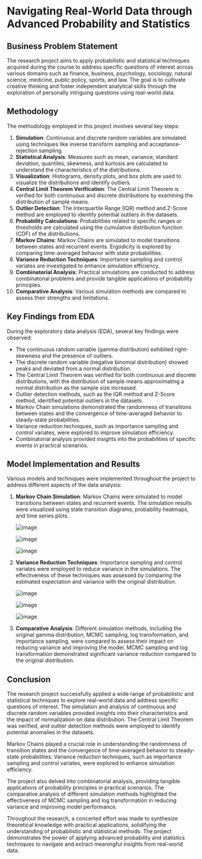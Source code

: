 # Navigating Real-World Data through Advanced Probability and Statistics

## Business Problem Statement
The research project aims to apply probabilistic and statistical techniques acquired during the course to address specific questions of interest across various domains such as finance, business, psychology, sociology, natural science, medicine, public policy, sports, and law. The goal is to cultivate creative thinking and foster independent analytical skills through the exploration of personally intriguing questions using real-world data.

## Methodology
The methodology employed in this project involves several key steps:

1. **Simulation**: Continuous and discrete random variables are simulated using techniques like inverse transform sampling and acceptance-rejection sampling.
2. **Statistical Analysis**: Measures such as mean, variance, standard deviation, quantiles, skewness, and kurtosis are calculated to understand the characteristics of the distributions.
3. **Visualization**: Histograms, density plots, and box plots are used to visualize the distributions and identify outliers.
4. **Central Limit Theorem Verification**: The Central Limit Theorem is verified for both continuous and discrete distributions by examining the distribution of sample means.
5. **Outlier Detection**: The Interquartile Range (IQR) method and Z-Score method are employed to identify potential outliers in the datasets.
6. **Probability Calculations**: Probabilities related to specific ranges or thresholds are calculated using the cumulative distribution function (CDF) of the distributions.
7. **Markov Chains**: Markov Chains are simulated to model transitions between states and recurrent events. Ergodicity is explored by comparing time-averaged behavior with state probabilities.
8. **Variance Reduction Techniques**: Importance sampling and control variates are investigated to enhance simulation efficiency.
9. **Combinatorial Analysis**: Practical simulations are conducted to address combinatorial problems and provide tangible applications of probability principles.
10. **Comparative Analysis**: Various simulation methods are compared to assess their strengths and limitations.

## Key Findings from EDA
During the exploratory data analysis (EDA), several key findings were observed:

- The continuous random variable (gamma distribution) exhibited right-skewness and the presence of outliers.
- The discrete random variable (negative binomial distribution) showed peaks and deviated from a normal distribution.
- The Central Limit Theorem was verified for both continuous and discrete distributions, with the distribution of sample means approximating a normal distribution as the sample size increased.
- Outlier detection methods, such as the IQR method and Z-Score method, identified potential outliers in the datasets.
- Markov Chain simulations demonstrated the randomness of transitions between states and the convergence of time-averaged behavior to steady-state probabilities.
- Variance reduction techniques, such as importance sampling and control variates, were explored to improve simulation efficiency.
- Combinatorial analysis provided insights into the probabilities of specific events in practical scenarios.

## Model Implementation and Results
Various models and techniques were implemented throughout the project to address different aspects of the data analysis:

1. **Markov Chain Simulation**: Markov Chains were simulated to model transitions between states and recurrent events. The simulation results were visualized using state transition diagrams, probability heatmaps, and time series plots.

                            
     ![image](https://github.com/user-attachments/assets/5f2abc9a-625f-4798-8d9c-2fa9a0eb77b3)
   
     ![image](https://github.com/user-attachments/assets/e7f90004-1639-461f-a9df-114963f3256d)

     ![image](https://github.com/user-attachments/assets/e030dd20-a271-42c2-8a6e-e6c1f4c5e1c2)


3. **Variance Reduction Techniques**: Importance sampling and control variates were employed to reduce variance in the simulations. The effectiveness of these techniques was assessed by comparing the estimated expectation and variance with the original distribution.
   
     ![image](https://github.com/user-attachments/assets/2ee62f1d-9fd1-4d99-9f22-c0d936b4a7f0)

     ![image](https://github.com/user-attachments/assets/bf117d5f-d826-4225-b8cc-cdc2d29b9e7c)

     ![image](https://github.com/user-attachments/assets/b6533a8b-c4c7-4050-9433-cbb0e40240de)


4. **Comparative Analysis**: Different simulation methods, including the original gamma distribution, MCMC sampling, log transformation, and importance sampling, were compared to assess their impact on reducing variance and improving the model. MCMC sampling and log transformation demonstrated significant variance reduction compared to the original distribution.

## Conclusion
The research project successfully applied a wide range of probabilistic and statistical techniques to explore real-world data and address specific questions of interest. The simulation and analysis of continuous and discrete random variables provided insights into their characteristics and the impact of normalization on data distribution. The Central Limit Theorem was verified, and outlier detection methods were employed to identify potential anomalies in the datasets.

Markov Chains played a crucial role in understanding the randomness of transition states and the convergence of time-averaged behavior to steady-state probabilities. Variance reduction techniques, such as importance sampling and control variates, were explored to enhance simulation efficiency.

The project also delved into combinatorial analysis, providing tangible applications of probability principles in practical scenarios. The comparative analysis of different simulation methods highlighted the effectiveness of MCMC sampling and log transformation in reducing variance and improving model performance.

Throughout the research, a concerted effort was made to synthesize theoretical knowledge with practical applications, solidifying the understanding of probabilistic and statistical methods. The project demonstrates the power of applying advanced probability and statistics techniques to navigate and extract meaningful insights from real-world data.
